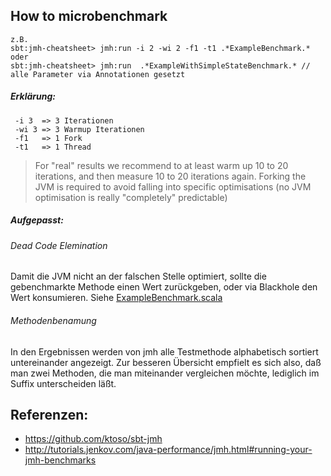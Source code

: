 ## How to microbenchmark

```
z.B.
sbt:jmh-cheatsheet> jmh:run -i 2 -wi 2 -f1 -t1 .*ExampleBenchmark.*
oder
sbt:jmh-cheatsheet> jmh:run  .*ExampleWithSimpleStateBenchmark.* // alle Parameter via Annotationen gesetzt
```

##### Erklärung:
     -i 3  => 3 Iterationen
     -wi 3 => 3 Warmup Iterationen
     -f1   => 1 Fork
     -t1   => 1 Thread

>For "real" results we recommend to at least warm up 10 to 20 iterations, and then measure 10 to 20 iterations again. Forking the JVM is required to avoid falling into specific optimisations (no JVM optimisation is really "completely" predictable)

##### Aufgepasst:
###### Dead Code Elemination
Damit die JVM nicht an der falschen Stelle optimiert, sollte die gebenchmarkte Methode einen Wert zurückgeben, oder via Blackhole den Wert konsumieren. Siehe [ExampleBenchmark.scala](src/main/scala/de/codecentric/wittig/jmh/ExampleBenchmark.scala)
###### Methodenbenamung
In den Ergebnissen werden von jmh alle Testmethode alphabetisch sortiert untereinander angezeigt.
Zur besseren Übersicht empfielt es sich also, daß man zwei Methoden, die man miteinander vergleichen möchte, lediglich im Suffix unterscheiden läßt.


## Referenzen:
* https://github.com/ktoso/sbt-jmh
* http://tutorials.jenkov.com/java-performance/jmh.html#running-your-jmh-benchmarks